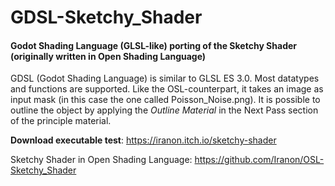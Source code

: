 # GDSL-Sketchy_Shader
#### Godot Shading Language (GLSL-like) porting of the Sketchy Shader (originally written in Open Shading Language)

GDSL (Godot Shading Language) is similar to GLSL ES 3.0. Most datatypes and functions are supported.
Like the OSL-counterpart, it takes an image as input mask (in this case the one called Poisson_Noise.png).
It is possible to outline the object by applying the *Outline Material* in the Next Pass section of the principle material.

**Download executable test**: https://iranon.itch.io/sketchy-shader

Sketchy Shader in Open Shading Language: https://github.com/Iranon/OSL-Sketchy_Shader
